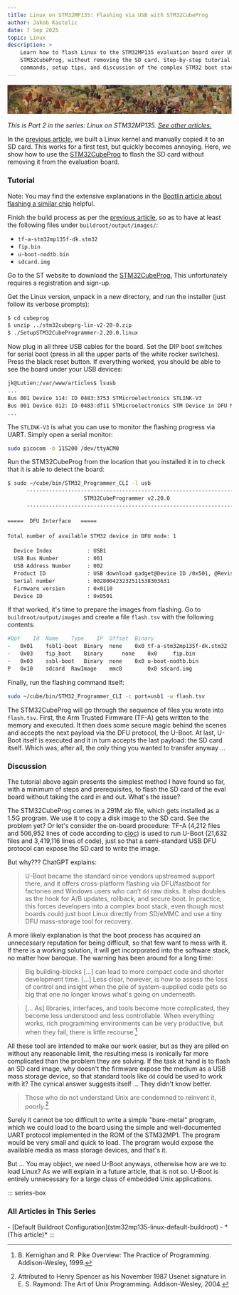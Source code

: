 ```yaml
---
title: Linux on STM32MP135: Flashing via USB with STM32CubeProg
author: Jakob Kastelic
date: 7 Sep 2025
topic: Linux
description: >
    Learn how to flash Linux to the STM32MP135 evaluation board over USB using
    STM32CubeProg, without removing the SD card. Step-by-step tutorial with
    commands, setup tips, and discussion of the complex STM32 boot stack.
---
```


![](../images/cal.jpg)

*This is Part 2 in the series: Linux on STM32MP135. [See other
articles.](#series-list)*

In the [previous article](stm32mp135-linux-default-buildroot), we built a Linux
kernel and manually copied it to an SD card. This works for a first test, but
quickly becomes annoying. Here, we show how to use the
[STM32CubeProg](https://www.st.com/en/development-tools/stm32cubeprog.html#get-software)
to flash the SD card without removing it from the evaluation board.

### Tutorial

Note: You may find the extensive explanations in the [Bootlin article about
flashing a similar
chip](https://bootlin.com/blog/building-a-linux-system-for-the-stm32mp1-implementing-factory-flashing/)
helpful.

Finish the build process as per the [previous
article](stm32mp135-linux-default-buildroot), so as to have at least the
following files under `buildroot/output/images/`:

   - `tf-a-stm32mp135f-dk.stm32`
   - `fip.bin`
   - `u-boot-nodtb.bin`
   - `sdcard.img`

Go to the ST website to download the
[STM32CubeProg.](https://www.st.com/en/development-tools/stm32cubeprog.html#get-software)
This unfortunately requires a registration and sign-up.

Get the Linux version, unpack in a new directory, and run the installer (just
follow its verbose prompts):

```sh
$ cd cubeprog
$ unzip ../stm32cubeprg-lin-v2-20-0.zip
$ ./SetupSTM32CubeProgrammer-2.20.0.linux
```

Now plug in all three USB cables for the board. Set the DIP boot switches for
serial boot (press in all the upper parts of the white rocker switches). Press
the black reset button. If everything worked, you should be able to see the
board under your USB devices:

```sh
jk@Lutien:/var/www/articles$ lsusb
...
Bus 001 Device 114: ID 0483:3753 STMicroelectronics STLINK-V3
Bus 001 Device 012: ID 0483:df11 STMicroelectronics STM Device in DFU Mode
...
```

The `STLINK-V3` is what you can use to monitor the flashing progress via UART.
Simply open a serial monitor:

```sh
sudo picocom -b 115200 /dev/ttyACM0
```

Run the STM32CubeProg from the location that you installed it in to check that
it is able to detect the board:

```sh
$ sudo ~/cube/bin/STM32_Programmer_CLI -l usb
      -------------------------------------------------------------------
                        STM32CubeProgrammer v2.20.0
      -------------------------------------------------------------------

=====  DFU Interface   =====

Total number of available STM32 device in DFU mode: 1

  Device Index           : USB1
  USB Bus Number         : 001
  USB Address Number     : 002
  Product ID             : USB download gadget@Device ID /0x501, @Revision ID /0x1003, @Name /STM32MP135F Rev.Y,
  Serial number          : 002800423232511538303631
  Firmware version       : 0x0110
  Device ID              : 0x0501
```

If that worked, it's time to prepare the images from flashing. Go to
`buildroot/output/images` and create a file `flash.tsv` with the following
contents:

```sh
#Opt	Id	Name	Type	IP	Offset	Binary
-	0x01	fsbl1-boot	Binary	none	0x0	tf-a-stm32mp135f-dk.stm32
-	0x03	fip_boot	Binary		none	0x0		fip.bin
-	0x03	ssbl-boot	Binary	none	0x0	u-boot-nodtb.bin
P	0x10	sdcard	RawImage	mmc0		0x0	sdcard.img
```

Finally, run the flashing command itself:

```sh
sudo ~/cube/bin/STM32_Programmer_CLI -c port=usb1 -w flash.tsv
```

The STM32CubeProg will go through the sequence of files you wrote into
`flash.tsv`. First, the Arm Trusted Firmware (TF-A) gets written to the memory
and executed. It then does some secure magic behind the scenes and accepts the
next payload via the DFU protocol, the U-Boot. At last, U-Boot itself is
executed and it in turn accepts the last payload: the SD card itself. Which was,
after all, the only thing you wanted to transfer anyway ...

### Discussion

The tutorial above again presents the simplest method I have found so far, with
a minimum of steps and prerequisites, to flash the SD card of the eval board
without taking the card in and out. What's the issue?

The STM32CubeProg comes in a 291M zip file, which gets installed as a 1.5G
program. We use it to copy a disk image to the SD card. See the problem yet?
Or let's consider the on-board procedure: TF-A (4,212 files and 506,952 lines of
code according to [cloc](https://github.com/AlDanial/cloc)) is used to run
U-Boot (21,632 files and 3,419,116 lines of code), just so that a semi-standard
USB DFU protocol can expose the SD card to write the image.

But why??? ChatGPT explains:

> U-Boot became the standard since vendors upstreamed support there, and it
> offers cross-platform flashing via DFU/fastboot for factories and Windows
> users who can’t `dd` raw disks. It also doubles as the hook for A/B updates,
> rollback, and secure boot. In practice, this forces developers into a complex
> boot stack, even though most boards could just boot Linux directly from
> SD/eMMC and use a tiny DFU mass-storage tool for recovery.

A more likely explanation is that the boot process has acquired an unnecessary
reputation for being difficult, so that few want to mess with it. If there is a
working solution, it will get incorporated into the software stack, no matter
how baroque. The warning has been around for a long time:

> Big building-blocks [...] can lead to more compact code and shorter
> development time. [...] Less clear, however, is how to assess the loss of
> control and insight when the pile of system-supplied code gets so big that one
> no longer knows what's going on underneath.

> [... As] libraries, interfaces, and tools become more complicated, they become
> less understood and less controllable. When everything works, rich programming
> environments can be very productive, but when they fail, there is little
> recourse.[^pract]

All these tool are intended to make our work easier, but as they are piled on
without any reasonable limit, the resulting mess is ironically far more
complicated than the problem they are solving. If the task at hand is to flash
an SD card image, why doesn't the firmware expose the medium as a USB mass
storage device, so that standard tools like `dd` could be used to work with it?
The cynical answer suggests itself ... They didn't know better.

> Those who do not understand Unix are condemned to reinvent it, poorly.[^ray]

Surely it cannot be too difficult to write a simple "bare-metal" program, which
we could load to the board using the simple and well-documented UART protocol
implemented in the ROM of the STM32MP1. The program would be very small and
quick to load. The program would expose the available media as mass storage
devices, and that's it.

But ... You may object, we need U-Boot anyways, otherwise how are we to load
Linux? As we will explain in a future article, that is not so. U-Boot is
entirely unnecessary for a large class of embedded Unix applications.

::: series-box
<h3 id="series-list">All Articles in This Series</h3>
- [Default Buildroot Configuration](stm32mp135-linux-default-buildroot)
- *(This article)*
:::

[^pract]:  B. Kernighan and R. Pike Overview: The Practice of Programming.
    Addison-Wesley, 1999.

[^ray]: Attributed to Henry Spencer as his November 1987 Usenet signature in E.
    S.  Raymond: The Art of Unix Programming. Addison-Wesley, 2004.
